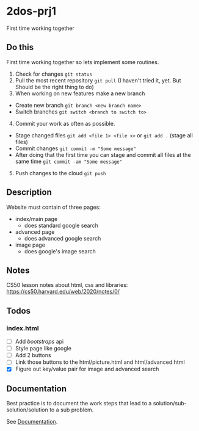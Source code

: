# 2dos-prj1
First time working together

## Do this 
First time working together so lets implement some routines.
1. Check for changes `git status`
2. Pull the most recent repository `git pull` (I haven't tried it, yet. But Should be the right thing to do)
3. When working on new features make a new branch 
  - Create new branch `git branch <new branch name>` 
  - Switch branches `git switch <branch to switch to>`
4. Commit your work as often as possible.
  - Stage changed files `git add <file 1> <file x>` or `git add .` (stage all files)
  - Commit changes `git commit -m "Some message"`
  - After doing that the first time you can stage and commit all files at the same time `git commit -am "Some message"`
5. Push changes to the cloud `git push`

## Description

Website must contain of three pages:
  - index/main page
    - does standard google search
  - advanced page
    - does advanced google search
  - image page
    - does google's image search

## Notes

CS50 lesson notes about html, css and libraries:  
https://cs50.harvard.edu/web/2020/notes/0/

## Todos

### index.html

  - [ ] Add *bootstraps* api      
  - [ ] Style page like google
  - [ ] Add 2 buttons 
  - [ ] Link those buttons to the html/picture.html and html/advanced.html 
  - [x] Figure out key/value pair for image and advanced search

## Documentation

Best practice is to document the work steps that lead to a solution/sub-solution/solution to a sub problem.
  
See [Documentation](./documentation.md).
  
  
